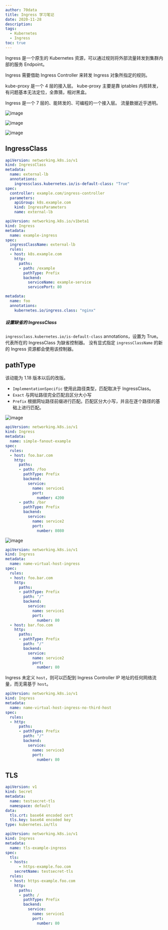 ```yaml
---
author: 70data
title: Ingress 学习笔记
date: 2020-11-28
description:
tags:
  - Kubernetes
  - Ingress
toc: true
---
```


Ingress 是一个原生的 Kubernetes 资源，可以通过规则将外部流量转发到集群内部的服务 Endpoint。

Ingress 需要借助 Ingress Controller 来转发 Ingress 对象所指定的规则。

kube-proxy 是一个 4 层的接入层。
kube-proxy 主要是靠 iptables 内核转发，有问题基本无法定位，全靠猜，相对黑盒。

Ingress 是一个 7 层的、能转发的、可编程的一个接入层。
流量数据近乎透明。

<!--more-->

![image](https://70data.oss-cn-beijing.aliyuncs.com/note/20201128010029.jpg)

![image](https://70data.oss-cn-beijing.aliyuncs.com/note/20201128010856.png)

![image](https://70data.oss-cn-beijing.aliyuncs.com/note/20201206171211.png)

## IngressClass

```yaml
apiVersion: networking.k8s.io/v1
kind: IngressClass
metadata:
  name: external-lb
  annotations:
    ingressclass.kubernetes.io/is-default-class: "True"
spec:
  controller: example.com/ingress-controller
  parameters:
    apiGroup: k8s.example.com
    kind: IngressParameters
    name: external-lb
```

```yaml
apiVersion: networking.k8s.io/v1beta1
kind: Ingress
metadata:
  name: example-ingress
spec:
  ingressClassName: external-lb
  rules:
  - host: k8s.example.com
    http:
      paths:
      - path: /example
        pathType: Prefix
        backend:
          serviceName: example-service
          servicePort: 80
```

```yaml
metadata:
  name: foo
  annotations:
    kubernetes.io/ingress.class: "nginx"
```

##### 设置缺省的 IngressClass

`ingressclass.kubernetes.io/is-default-class` annotations，设置为 True。
代表所在的 IngressClass 为缺省控制器。
没有显式指定 `ingressClassName` 的新的 Ingress 资源都会使用该控制器。

## pathType

该动能为 1.18 版本以后的改版。

- `ImplementationSpecific` 使用此路径类型，匹配取决于 IngressClass。
- `Exact` 与网址路径完全匹配且区分大小写
- `Prefix` 根据网址路径前缀进行匹配。匹配区分大小写，并且在逐个路径的基础上进行匹配。

![image](https://70data.oss-cn-beijing.aliyuncs.com/note/20201127144439.png)

```yaml
apiVersion: networking.k8s.io/v1
kind: Ingress
metadata:
  name: simple-fanout-example
spec:
  rules:
  - host: foo.bar.com
    http:
      paths:
      - path: /foo
        pathType: Prefix
        backend:
          service:
            name: service1
            port:
              number: 4200
      - path: /bar
        pathType: Prefix
        backend:
          service:
            name: service2
            port:
              number: 8080
```

![image](https://70data.oss-cn-beijing.aliyuncs.com/note/20201127144636.png)

```yaml
apiVersion: networking.k8s.io/v1
kind: Ingress
metadata:
  name: name-virtual-host-ingress
spec:
  rules:
  - host: foo.bar.com
    http:
      paths:
      - pathType: Prefix
        path: "/"
        backend:
          service:
            name: service1
            port:
              number: 80
  - host: bar.foo.com
    http:
      paths:
      - pathType: Prefix
        path: "/"
        backend:
          service:
            name: service2
            port:
              number: 80
```

Ingress 未定义 `host`，则可以匹配到 Ingress Controller IP 地址的任何网络流量，而无需基于 `host`。

```yaml
apiVersion: networking.k8s.io/v1
kind: Ingress
metadata:
  name: name-virtual-host-ingress-no-third-host
spec:
  rules:
  - http:
      paths:
      - pathType: Prefix
        path: "/"
        backend:
          service:
            name: service3
            port:
              number: 80
```

## TLS

```yaml
apiVersion: v1
kind: Secret
metadata:
  name: testsecret-tls
  namespace: default
data:
  tls.crt: base64 encoded cert
  tls.key: base64 encoded key
type: kubernetes.io/tls
```

```yaml
apiVersion: networking.k8s.io/v1
kind: Ingress
metadata:
  name: tls-example-ingress
spec:
  tls:
  - hosts:
      - https-example.foo.com
    secretName: testsecret-tls
  rules:
  - host: https-example.foo.com
    http:
      paths:
      - path: /
        pathType: Prefix
        backend:
          service:
            name: service1
            port:
              number: 80
```
